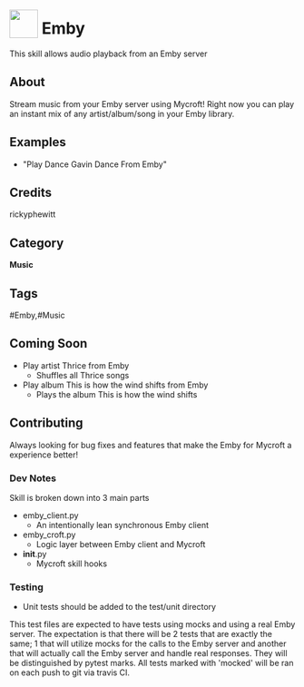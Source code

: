 # <img src='https://rawgithub.com/FortAwesome/Font-Awesome/master/advanced-options/raw-svg/solid/play.svg' card_color='#52B54B' width='50' height='50' style='vertical-align:bottom'/> Emby
This skill allows audio playback from an Emby server

## About 
Stream music from your Emby server using Mycroft! Right now you can play an instant mix of any artist/album/song in your Emby library. 

## Examples 
* "Play Dance Gavin Dance From Emby"

## Credits 
rickyphewitt

## Category
**Music**

## Tags
#Emby,#Music
    
## Coming Soon
- Play artist Thrice from Emby
    * Shuffles all Thrice songs
- Play album This is how the wind shifts from Emby
    * Plays the album This is how the wind shifts 

## Contributing
Always looking for bug fixes and features that make the Emby for Mycroft a experience better!

### Dev Notes
Skill is broken down into 3 main parts
* emby_client.py
    * An intentionally lean synchronous Emby client
* emby_croft.py
    * Logic layer between Emby client and Mycroft
* __init__.py
    * Mycroft skill hooks

### Testing
* Unit tests should be added to the test/unit directory

This test files are expected to have tests using mocks and using a real Emby server.
The expectation is that there will be 2 tests that are exactly the same;
1 that will utilize mocks for the calls to the Emby server and another that
will actually call the Emby server and handle real responses. 
They will be distinguished by pytest marks. All tests marked with 'mocked' will be ran
on each push to git via travis CI. 


